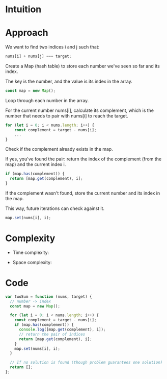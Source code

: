 # Intuition

<!-- Describe your first thoughts on how to solve this problem. -->

# Approach

<!-- Describe your approach to solving the problem. -->

We want to find two indices i and j such that:

```javascript
nums[i] + nums[j] === target;
```

Create a Map (hash table) to store each number we've seen so far and its index.

The key is the number, and the value is its index in the array.

```javascript
const map = new Map();
```

Loop through each number in the array.

For the current number nums[i], calculate its complement, which is the number that needs to pair with nums[i] to reach the target.

```javascript
for (let i = 0; i < nums.length; i++) {
    const complement = target - nums[i];
    ...
}


```

Check if the complement already exists in the map.

If yes, you've found the pair: return the index of the complement (from the map) and the current index i.

```javascript
if (map.has(complement)) {
  return [map.get(complement), i];
}
```

If the complement wasn't found, store the current number and its index in the map.

This way, future iterations can check against it.

```javascript
map.set(nums[i], i);
```

# Complexity

- Time complexity:
<!-- Add your time complexity here, e.g. $$O(n)$$ -->

- Space complexity:
<!-- Add your space complexity here, e.g. $$O(n)$$ -->

# Code

```javascript []
var twoSum = function (nums, target) {
  // number -> index
  const map = new Map();

  for (let i = 0; i < nums.length; i++) {
    const complement = target - nums[i];
    if (map.has(complement)) {
      console.log([map.get(complement), i]);
      // return the pair of indices
      return [map.get(complement), i];
    }
    map.set(nums[i], i);
  }

  // If no solution is found (though problem guarantees one solution)
  return [];
};
```
